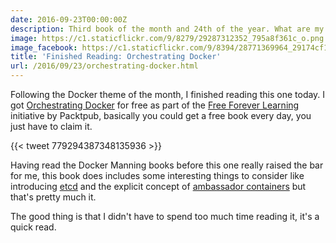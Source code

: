 ```yaml
---
date: 2016-09-23T00:00:00Z
description: Third book of the month and 24th of the year. What are my thoughts about
image: https://c1.staticflickr.com/9/8279/29287312352_795a8f361c_o.png
image_facebook: https://c1.staticflickr.com/9/8394/28771369964_29174cf13f_o.png
title: 'Finished Reading: Orchestrating Docker'
url: /2016/09/23/orchestrating-docker.html
---
```


Following the Docker theme of the month, I finished reading this one today. I got [Orchestrating Docker](https://www.packtpub.com/virtualization-and-cloud/orchestrating-docker) for free as part of the [Free Forever Learning](https://www.packtpub.com/packt/offers/free-learning) initiative by Packtpub, basically you could get a free book every day, you just have to claim it.

{{< tweet 779294387348135936 >}}

Having read the Docker Manning books before this one really raised the bar for me, this book does includes some interesting things to consider like introducing [etcd](https://coreos.com/etcd/docs/latest/docker_guide.html) and the explicit concept of [ambassador containers](https://docs.docker.com/engine/admin/ambassador_pattern_linking/) but that's pretty much it.

The good thing is that I didn't have to spend too much time reading it, it's a quick read.
